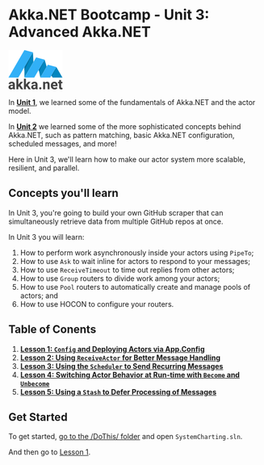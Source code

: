# Akka.NET Bootcamp - Unit 3: Advanced Akka.NET

![Akka.NET logo](../../images/akka_net_logo.png)

In **[Unit 1](../Unit-1)**, we learned some of the fundamentals of Akka.NET and the actor model.

In **[Unit 2](../Unit-2)** we learned some of the more sophisticated concepts behind Akka.NET, such as pattern matching, basic Akka.NET configuration, scheduled messages, and more!

Here in Unit 3, we'll learn how to make our actor system more scalable, resilient, and parallel.

## Concepts you'll learn
In Unit 3, you're going to build your own GitHub scraper that can simultaneously retrieve data from multiple GitHub repos at once.

In Unit 3 you will learn:

1. How to perform work asynchronously inside your actors using `PipeTo`;
2. How to use `Ask` to wait inline for actors to respond to your messages;
2. How to use `ReceiveTimeout` to time out replies from other actors;
4. How to use `Group` routers to divide work among your actors;
5. How to use `Pool` routers to automatically create and manage pools of actors; and
6. How to use HOCON to configure your routers.

## Table of Conents

1. **[Lesson 1: `Config` and Deploying Actors via App.Config](lesson1/)**
2. **[Lesson 2: Using `ReceiveActor` for Better Message Handling](lesson2/)**
3. **[Lesson 3: Using the `Scheduler` to Send Recurring Messages](lesson3/)**
4. **[Lesson 4: Switching Actor Behavior at Run-time with `Become` and `Unbecome`](lesson4/)**
5. **[Lesson 5: Using a `Stash` to Defer Processing of Messages](lesson5/)**

## Get Started

To get started, [go to the /DoThis/ folder](DoThis/) and open `SystemCharting.sln`.

And then go to [Lesson 1](lesson1/).